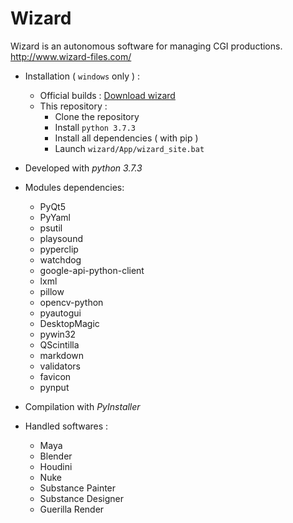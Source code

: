 # Wizard

Wizard is an autonomous software for managing CGI productions.
http://www.wizard-files.com/

* Installation ( `windows` only ) :
	* Official builds : [Download wizard](http://www.wizard-files.com/versions)
	* This repository :
		* Clone the repository
		* Install `python 3.7.3`
		* Install all dependencies ( with pip )
		* Launch `wizard/App/wizard_site.bat`

* Developed with _python 3.7.3_

* Modules dependencies:
	* PyQt5
	* PyYaml
	* psutil
	* playsound
	* pyperclip
	* watchdog
	* google-api-python-client
	* lxml
	* pillow
	* opencv-python
	* pyautogui
	* DesktopMagic
	* pywin32
	* QScintilla
	* markdown
	* validators
	* favicon
	* pynput
	
* Compilation with _PyInstaller_

* Handled softwares :
	* Maya
	* Blender
	* Houdini
	* Nuke
	* Substance Painter
	* Substance Designer
	* Guerilla Render

